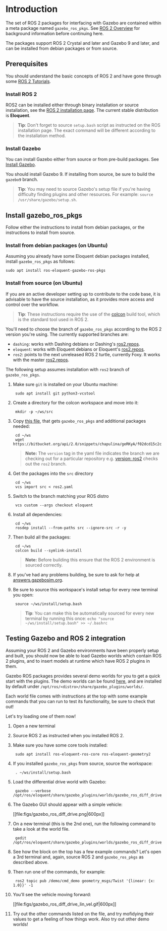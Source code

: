 # Introduction

The set of ROS 2 packages for interfacing with Gazebo are contained within a
meta package named `gazebo_ros_pkgs`.
See
[ROS 2 Overview](http://gazebosim.org/tutorials/?tut=ros2_overview)
for background information before continuing here.

The packages support ROS 2 Crystal and later and Gazebo 9 and later, and can be installed from
debian packages or from source.

## Prerequisites

You should understand the basic concepts of ROS 2 and have gone through some
[ROS 2 Tutorials](https://index.ros.org/doc/ros2/Tutorials).

### Install ROS 2

ROS2 can be installed either through binary installation or source installation,
see the [ROS 2 installation page](https://index.ros.org/doc/ros2/Installation).
The current stable distribution is **Eloquent**.

> **Tip**: Don't forget to source `setup.bash` script as instructed
  on the ROS installation page. The exact command will be different according to
  the installation method.

### Install Gazebo

You can install Gazebo either from source or from pre-build packages. See
[Install Gazebo](http://gazebosim.org/tutorials?cat=install).

You should install Gazebo 9. If installing from source, be sure to build the
`gazebo9` branch.

> **Tip**: You may need to source Gazebo's setup file if you're having difficulty
finding plugins and other resources. For example: `source /usr/share/gazebo/setup.sh`.

## Install gazebo\_ros\_pkgs

Follow either the instructions to install from debian packages, or the
instructions to install from source.

### Install from debian packages (on Ubuntu)

Assuming you already have some Eloquent debian packages installed, install
`gazebo_ros_pkgs` as follows:

    sudo apt install ros-eloquent-gazebo-ros-pkgs

### Install from source (on Ubuntu)

If you are an active developer setting up to contribute to the
code base, it is advisable to have the source installation, as it provides more
access and control over the workflow.

> **Tip**: These instructions require the use of the
  [colcon](https://colcon.readthedocs.io/en/released/) build tool, which is the
  standard tool used in ROS 2.

You'll need to choose the branch of `gazebo_ros_pkgs` according to the
ROS 2 version you're using. The currently supported branches are:

* `dashing`: works with Dashing debians or Dashing's
  [ros2.repos](https://raw.githubusercontent.com/ros2/ros2/dashing/ros2.repos).
* `eloquent`: works with Eloquent debians or Eloquent's
  [ros2.repos](https://raw.githubusercontent.com/ros2/ros2/eloquent/ros2.repos).
* `ros2`: points to the next unreleased ROS 2 turtle, currently Foxy.
  It works with the master
  [ros2.repos](https://raw.githubusercontent.com/ros2/ros2/master/ros2.repos).

The following setup assumes installation with `ros2` branch of `gazebo_ros_pkgs`.

1. Make sure `git` is installed on your Ubuntu machine:

        sudo apt install git python3-vcstool

1. Create a directory for the colcon workspace and move into it:

        mkdir -p ~/ws/src

1. Copy
  [this file](https://bitbucket.org/snippets/chapulina/geRKyA/ros2repos-supplement-gazebo_ros_pkgs),
  that gets `gazebo_ros_pkgs` and additional packages needed:

        cd ~/ws
        wget https://bitbucket.org/api/2.0/snippets/chapulina/geRKyA/f02dcd15c2c3b83b2d6aac00afe281162800da74/files/ros2.yaml

    > **Note:** The `version` tag in the yaml file indicates the branch we are
      checking out for a particular repository e.g.
      [version: ros2](https://bitbucket.org/snippets/chapulina/geRKyA/ros2repos-supplement-gazebo_ros_pkgs#ros2.yaml-5)
      checks out the `ros2` branch.

1. Get the packages into the `src` directory

        cd ~/ws
        vcs import src < ros2.yaml

1. Switch to the branch matching your ROS distro 
        
        vcs custom --args checkout eloquent

1. Install all dependencies:

        cd ~/ws
        rosdep install --from-paths src --ignore-src -r -y

1. Then build all the packages:

        cd ~/ws
        colcon build --symlink-install

    > **Note:** Before building this ensure that the ROS 2 environment is sourced
    correctly.

1. If you've had any problems building, be sure to ask for help at
   [answers.gazebosim.org](http://answers.gazebosim.org/questions/).

1. Be sure to source this workspace's install setup for every new terminal
   you open:

        source ~/ws/install/setup.bash

    > **Tip**: You can make this be automatically sourced for every new terminal
      by running this once: `echo "source ~/ws/install/setup.bash" >> ~/.bashrc`

## Testing Gazebo and ROS 2 integration

Assuming your ROS 2 and Gazebo environments have been properly setup and built,
you should now be able to load Gazebo worlds which contain ROS 2 plugins, and to
insert models at runtime which have ROS 2 plugins in them.

Gazebo ROS packages provides several demo worlds for you to get a quick start
with the plugins. The demo worlds can be found
[here](https://github.com/ros-simulation/gazebo_ros_pkgs/tree/ros2/gazebo_plugins/worlds),
and are installed by default under
`/opt/ros/<distro>/share/gazebo_plugins/worlds/`.

Each world file comes with instructions at the top with some example commands
that you can run to test its functionality, be sure to check that out!

Let's try loading one of them now!

1. Open a new terminal

1. Source  ROS 2 as instructed when you installed ROS 2.

1. Make sure you have some core tools installed:

        sudo apt install ros-eloquent-ros-core ros-eloquent-geometry2

1. If you installed `gazebo_ros_pkgs` from source, source the workspace:

        . ~/ws/install/setup.bash

1. Load the differential drive world with Gazebo:

        gazebo --verbose /opt/ros/eloquent/share/gazebo_plugins/worlds/gazebo_ros_diff_drive_demo.world

1. The Gazebo GUI should appear with a simple vehicle:

    [[file:figs/gazebo_ros_diff_drive.png|600px]]

1. On a new terminal (this is the 2nd one), run the following command to take a
   look at the world file.

        gedit /opt/ros/eloquent/share/gazebo_plugins/worlds/gazebo_ros_diff_drive_demo.world

1. See how the block on the top has a few example commands? Let's open a 3rd
   terminal and, again, source ROS 2 and `gazebo_ros_pkgs` as described above.

1. Then run one of the commands, for example:

        ros2 topic pub /demo/cmd_demo geometry_msgs/Twist '{linear: {x: 1.0}}' -1

1. You'll see the vehicle moving forward:

    [[file:figs/gazebo_ros_diff_drive_lin_vel.gif|600px]]

1. Try out the other commands listed on the file, and try mofidying their
   values to get a feeling of how things work. Also try out other demo worlds!
